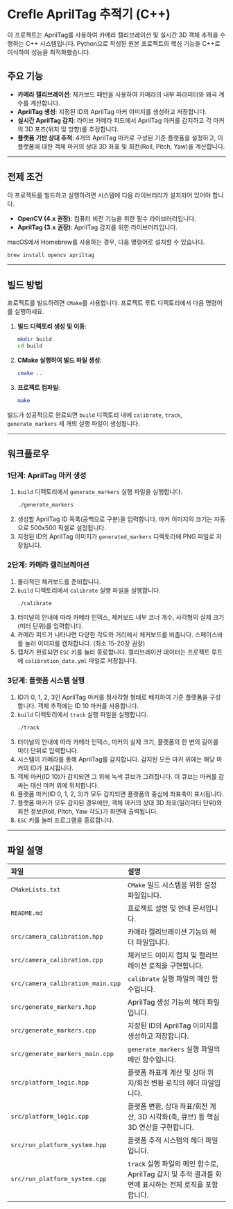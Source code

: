 # Crefle AprilTag 추적기 (C++)

이 프로젝트는 AprilTag를 사용하여 카메라 캘리브레이션 및 실시간 3D 객체 추적을 수행하는 C++ 시스템입니다. Python으로 작성된 원본 프로젝트의 핵심 기능을 C++로 이식하여 성능을 최적화했습니다.

## 주요 기능

- **카메라 캘리브레이션**: 체커보드 패턴을 사용하여 카메라의 내부 파라미터와 왜곡 계수를 계산합니다.
- **AprilTag 생성**: 지정된 ID의 AprilTag 마커 이미지를 생성하고 저장합니다.
- **실시간 AprilTag 감지**: 라이브 카메라 피드에서 AprilTag 마커를 감지하고 각 마커의 3D 포즈(위치 및 방향)를 추정합니다.
- **플랫폼 기반 상대 추적**: 4개의 AprilTag 마커로 구성된 기준 플랫폼을 설정하고, 이 플랫폼에 대한 객체 마커의 상대 3D 좌표 및 회전(Roll, Pitch, Yaw)을 계산합니다.

---

## 전제 조건

이 프로젝트를 빌드하고 실행하려면 시스템에 다음 라이브러리가 설치되어 있어야 합니다.

- **OpenCV (4.x 권장)**: 컴퓨터 비전 기능을 위한 필수 라이브러리입니다.
- **AprilTag (3.x 권장)**: AprilTag 감지를 위한 라이브러리입니다.

macOS에서 Homebrew를 사용하는 경우, 다음 명령어로 설치할 수 있습니다.

```bash
brew install opencv apriltag
```

---

## 빌드 방법

프로젝트를 빌드하려면 `CMake`를 사용합니다. 프로젝트 루트 디렉토리에서 다음 명령어를 실행하세요.

1.  **빌드 디렉토리 생성 및 이동**:
    ```bash
    mkdir build
    cd build
    ```

2.  **CMake 실행하여 빌드 파일 생성**:
    ```bash
    cmake ..
    ```

3.  **프로젝트 컴파일**:
    ```bash
    make
    ```

빌드가 성공적으로 완료되면 `build` 디렉토리 내에 `calibrate`, `track`, `generate_markers` 세 개의 실행 파일이 생성됩니다.

---

## 워크플로우

### 1단계: AprilTag 마커 생성

1.  `build` 디렉토리에서 `generate_markers` 실행 파일을 실행합니다.
    ```bash
    ./generate_markers
    ```
2.  생성할 AprilTag ID 목록(공백으로 구분)을 입력합니다. 마커 이미지의 크기는 자동으로 500x500 픽셀로 설정됩니다.
3.  지정된 ID의 AprilTag 이미지가 `generated_markers` 디렉토리에 PNG 파일로 저장됩니다.

### 2단계: 카메라 캘리브레이션

1.  물리적인 체커보드를 준비합니다.
2.  `build` 디렉토리에서 `calibrate` 실행 파일을 실행합니다.
    ```bash
    ./calibrate
    ```
3.  터미널의 안내에 따라 카메라 인덱스, 체커보드 내부 코너 개수, 사각형의 실제 크기(미터 단위)를 입력합니다.
4.  카메라 피드가 나타나면 다양한 각도와 거리에서 체커보드를 비춥니다. 스페이스바를 눌러 이미지를 캡처합니다. (최소 15-20장 권장)
5.  캡처가 완료되면 `ESC` 키를 눌러 종료합니다. 캘리브레이션 데이터는 프로젝트 루트에 `calibration_data.yml` 파일로 저장됩니다.

### 3단계: 플랫폼 시스템 실행

1.  ID가 0, 1, 2, 3인 AprilTag 마커를 정사각형 형태로 배치하여 기준 플랫폼을 구성합니다. 객체 추적에는 ID 10 마커를 사용합니다.
2.  `build` 디렉토리에서 `track` 실행 파일을 실행합니다.
    ```bash
    ./track
    ```
3.  터미널의 안내에 따라 카메라 인덱스, 마커의 실제 크기, 플랫폼의 한 변의 길이를 미터 단위로 입력합니다.
4.  시스템이 카메라를 통해 AprilTag를 감지합니다. 감지된 모든 마커 위에는 해당 마커의 ID가 표시됩니다.
5.  객체 마커(ID 10)가 감지되면 그 위에 녹색 큐브가 그려집니다. 이 큐브는 마커를 감싸는 대신 마커 위에 위치합니다.
6.  플랫폼 마커(ID 0, 1, 2, 3)가 모두 감지되면 플랫폼의 중심에 좌표축이 표시됩니다.
7.  플랫폼 마커가 모두 감지된 경우에만, 객체 마커의 상대 3D 좌표(밀리미터 단위)와 회전 정보(Roll, Pitch, Yaw 각도)가 화면에 출력됩니다.
8.  `ESC` 키를 눌러 프로그램을 종료합니다.

---

## 파일 설명

| 파일 | 설명 |
| :--- | :--- |
| `CMakeLists.txt` | `CMake` 빌드 시스템을 위한 설정 파일입니다. |
| `README.md` | 프로젝트 설명 및 안내 문서입니다. |
| `src/camera_calibration.hpp` | 카메라 캘리브레이션 기능의 헤더 파일입니다. |
| `src/camera_calibration.cpp` | 체커보드 이미지 캡처 및 캘리브레이션 로직을 구현합니다. |
| `src/camera_calibration_main.cpp` | `calibrate` 실행 파일의 메인 함수입니다. |
| `src/generate_markers.hpp` | AprilTag 생성 기능의 헤더 파일입니다. |
| `src/generate_markers.cpp` | 지정된 ID의 AprilTag 이미지를 생성하고 저장합니다. |
| `src/generate_markers_main.cpp` | `generate_markers` 실행 파일의 메인 함수입니다. |
| `src/platform_logic.hpp` | 플랫폼 좌표계 계산 및 상대 위치/회전 변환 로직의 헤더 파일입니다. |
| `src/platform_logic.cpp` | 플랫폼 변환, 상대 좌표/회전 계산, 3D 시각화(축, 큐브) 등 핵심 3D 연산을 구현합니다. |
| `src/run_platform_system.hpp` | 플랫폼 추적 시스템의 헤더 파일입니다. |
| `src/run_platform_system.cpp` | `track` 실행 파일의 메인 함수로, AprilTag 감지 및 추적 결과를 화면에 표시하는 전체 로직을 포함합니다. |
